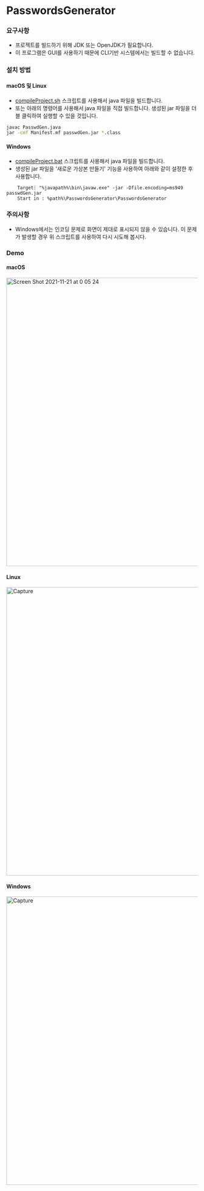 # PasswordsGenerator
### 요구사항
- 프로젝트를 빌드하기 위해 JDK 또는 OpenJDK가 필요합니다. 
- 이 프로그램은 GUI를 사용하기 때문에 CLI기반 시스템에서는 빌드할 수 없습니다. 

### 설치 방법
#### macOS 및 Linux
- [compileProject.sh](https://github.com/HyeongminKim/PasswordsGenerator/blob/master/compileProject.sh) 스크립트를 사용해서 java 파일을 빌드합니다.
- 또는 아래의 명령어를 사용해서 java 파일을 직접 빌드합니다. 생성된 jar 파일을 더블 클릭하여 실행할 수 있을 것입니다.
``` bash
javac PasswdGen.java
jar -cmf Manifest.mf passwdGen.jar *.class
```

#### Windows
- [compileProject.bat](https://github.com/HyeongminKim/PasswordsGenerator/blob/master/compileProject.bat) 스크립트를 사용해서 java 파일을 빌드합니다. 
- 생성된 jar 파일을 '새로운 가상본 만들기' 기능을 사용하여 아래와 같이 설정한 후 사용합니다.
```
    Target: "%javapath%\bin\javaw.exe" -jar -Dfile.encoding=ms949 passwdGen.jar
    Start in : %path%\PasswordsGenerator\PasswordsGenerator
```

### 주의사항
- Windows에서는 인코딩 문제로 화면이 제대로 표시되지 않을 수 있습니다. 이 문제가 발생할 경우 위 스크립트를 사용하여 다시 시도해 봅시다.

### Demo
#### macOS
<img width="758" alt="Screen Shot 2021-11-21 at 0 05 24" src="https://user-images.githubusercontent.com/25660580/142732280-c83b466b-8764-4a0d-bde9-ffd300e81dee.png">

#### Linux
<img width="758" alt="Capture" src="https://user-images.githubusercontent.com/25660580/142799879-7b302269-7f29-4f27-900f-cdcea1f74827.PNG">

#### Windows
<img width="758" alt="Capture" src="https://user-images.githubusercontent.com/25660580/142732286-06e0b63a-34bf-4b6c-8020-f3c4ce87e0d0.PNG">

